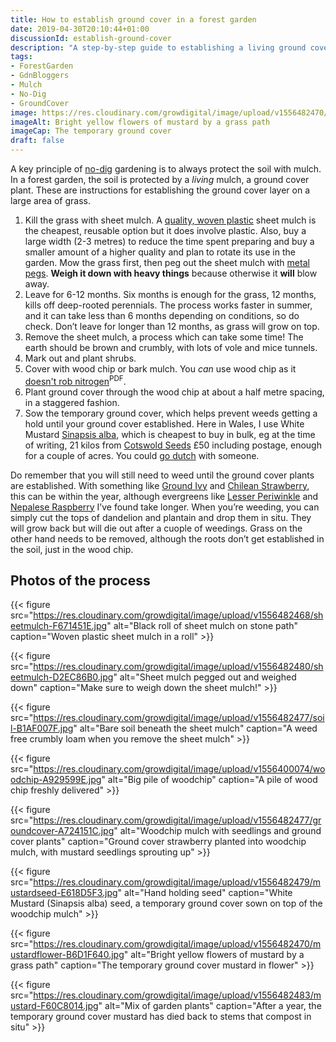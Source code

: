 ```yaml
---
title: How to establish ground cover in a forest garden
date: 2019-04-30T20:10:44+01:00
discussionId: establish-ground-cover
description: "A step-by-step guide to establishing a living ground cover: to protect the soil, create a habitat for wildlife and provide you with a harvest. Win, win, win."
tags: 
- ForestGarden
- GdnBloggers
- Mulch
- No-Dig
- GroundCover
image: https://res.cloudinary.com/growdigital/image/upload/v1556482470/mustardflower-B6D1F640.jpg
imageAlt: Bright yellow flowers of mustard by a grass path
imageCap: The temporary ground cover 
draft: false
---
```


A key principle of [no-dig](https://en.wikipedia.org/wiki/No-dig_gardening) gardening is to always protect the soil with mulch. In a forest garden, the soil is protected by a _living_ mulch, a ground cover plant. These are instructions for establishing the ground cover layer on a large area of grass.

1. Kill the grass with sheet mulch. A [quality, woven plastic](https://www.phormium.com/en/applications/horticulture/black-ground-covers) sheet mulch is the cheapest, reusable option but it does involve plastic. Also, buy a large width (2-3 metres) to reduce the time spent preparing and buy a smaller amount of a higher quality and plan to rotate its use in the garden. Mow the grass first, then peg out the sheet mulch with [metal pegs](https://duckduckgo.com/?q=metal+ground+cover+pegs&t=osx&iax=images&ia=images). **Weigh it down with heavy things** because otherwise it **will** blow away.
2. Leave for 6-12 months. Six months is enough for the grass, 12 months, kills off deep-rooted perennials.  The process works faster in summer, and it can take less than 6 months depending on conditions, so do check. Don’t leave for longer than 12 months, as grass will grow on top.
3. Remove the sheet mulch, a process which can take some time! The earth should be brown and crumbly, with lots of vole and mice tunnels. 
4. Mark out and plant shrubs.
5. Cover with wood chip or bark mulch. You _can_ use wood chip as it [doesn't rob nitrogen](https://s3.wp.wsu.edu/uploads/sites/403/2015/03/wood-chips.pdf)<sup>PDF</sup>.
6. Plant ground cover through the wood chip at about a half metre spacing, in a staggered fashion.
7. Sow the temporary ground cover, which helps prevent weeds getting a hold until your ground cover established. Here in Wales, I use White Mustard [Sinapsis alba](https://pfaf.org/user/plant.aspx?LatinName=Sinapis+alba), which is cheapest to buy in bulk, eg at the time of writing, 21 kilos from [Cotswold Seeds](https://www.cotswoldseeds.com/products/1584/mustard-sinapsis-alba) £50 including postage, enough for a couple of acres. You could [go dutch](https://en.oxforddictionaries.com/definition/us/go_dutch) with someone.

Do remember that you will still need to weed until the ground cover plants are established. With something like [Ground Ivy](https://pfaf.org/user/Plant.aspx?LatinName=Glechoma+hederacea) and [Chilean Strawberry](https://pfaf.org/User/Plant.aspx?LatinName=Fragaria+chiloensis), this can be within the year, although evergreens like [Lesser Periwinkle](https://pfaf.org/user/plant.aspx?latinname=Vinca+minor) and [Nepalese Raspberry](https://pfaf.org/user/plant.aspx?latinname=Rubus+nepalensis) I’ve found take longer. When you’re weeding, you can simply cut the tops of dandelion and plantain and drop them in situ. They will grow back but will die out after a cuople of weedings. Grass on the other hand needs to be removed, although the roots don’t get established in the soil, just in the wood chip.

## Photos of the process

{{< figure src="https://res.cloudinary.com/growdigital/image/upload/v1556482468/sheetmulch-F671451E.jpg" alt="Black roll of sheet mulch on stone path" caption="Woven plastic sheet mulch in a roll" >}}

{{< figure src="https://res.cloudinary.com/growdigital/image/upload/v1556482480/sheetmulch-D2EC86B0.jpg" alt="Sheet mulch pegged out and weighed down" caption="Make sure to weigh down the sheet mulch!" >}}

{{< figure src="https://res.cloudinary.com/growdigital/image/upload/v1556482477/soil-B1AF007F.jpg" alt="Bare soil beneath the sheet mulch" caption="A weed free crumbly loam when you remove the sheet mulch" >}}

{{< figure src="https://res.cloudinary.com/growdigital/image/upload/v1556400074/woodchip-A929599E.jpg" alt="Big pile of woodchip" caption="A pile of wood chip freshly delivered" >}}

{{< figure src="https://res.cloudinary.com/growdigital/image/upload/v1556482477/groundcover-A724151C.jpg" alt="Woodchip mulch with seedlings and ground cover plants" caption="Ground cover strawberry planted into woodchip mulch, with mustard seedlings sprouting up" >}}

{{< figure src="https://res.cloudinary.com/growdigital/image/upload/v1556482479/mustardseed-E618D5F3.jpg" alt="Hand holding seed" caption="White Mustard (Sinapsis alba) seed, a temporary ground cover sown on top of the woodchip mulch" >}}

{{< figure src="https://res.cloudinary.com/growdigital/image/upload/v1556482470/mustardflower-B6D1F640.jpg" alt="Bright yellow flowers of mustard by a grass path" caption="The temporary ground cover mustard in flower" >}}

{{< figure src="https://res.cloudinary.com/growdigital/image/upload/v1556482483/mustard-F60C8014.jpg" alt="Mix of garden plants" caption="After a year, the temporary ground cover mustard has died back to stems that compost in situ" >}}
